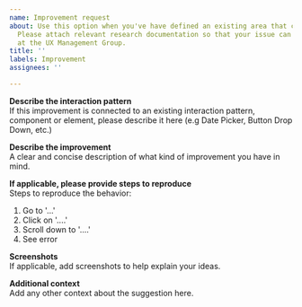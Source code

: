 ```yaml
---
name: Improvement request
about: Use this option when you've have defined an existing area that can be improved.
  Please attach relevant research documentation so that your issue can be handled
  at the UX Management Group.
title: ''
labels: Improvement
assignees: ''

---
```


**Describe the interaction pattern**<br/>
If this improvement is connected to an existing interaction pattern, component or element, please describe it here (e.g Date Picker, Button Drop Down, etc.)

**Describe the improvement**<br/>
A clear and concise description of what kind of improvement you have in mind.

**If applicable, please provide steps to reproduce**<br/>
Steps to reproduce the behavior:
1. Go to '...'
2. Click on '....'
3. Scroll down to '....'
4. See error

**Screenshots**<br/>
If applicable, add screenshots to help explain your ideas.

**Additional context**<br/>
Add any other context about the suggestion here.

